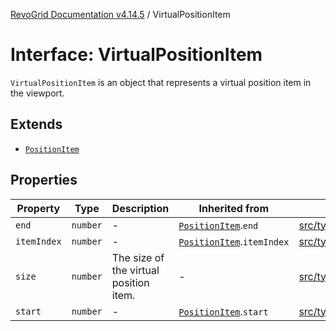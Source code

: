 [RevoGrid Documentation v4.14.5](README.md) / VirtualPositionItem

# Interface: VirtualPositionItem

`VirtualPositionItem` is an object that represents a virtual position item
in the viewport.

## Extends

- [`PositionItem`](Interface.PositionItem.md)

## Properties

| Property | Type | Description | Inherited from | Defined in |
| ------ | ------ | ------ | ------ | ------ |
| `end` | `number` | - | [`PositionItem`](Interface.PositionItem.md).`end` | [src/types/interfaces.ts:600](https://github.com/revolist/revogrid/blob/395fb64310e6654557393205ff295dbb2f4142c5/src/types/interfaces.ts#L600) |
| `itemIndex` | `number` | - | [`PositionItem`](Interface.PositionItem.md).`itemIndex` | [src/types/interfaces.ts:598](https://github.com/revolist/revogrid/blob/395fb64310e6654557393205ff295dbb2f4142c5/src/types/interfaces.ts#L598) |
| `size` | `number` | The size of the virtual position item. | - | [src/types/interfaces.ts:564](https://github.com/revolist/revogrid/blob/395fb64310e6654557393205ff295dbb2f4142c5/src/types/interfaces.ts#L564) |
| `start` | `number` | - | [`PositionItem`](Interface.PositionItem.md).`start` | [src/types/interfaces.ts:599](https://github.com/revolist/revogrid/blob/395fb64310e6654557393205ff295dbb2f4142c5/src/types/interfaces.ts#L599) |

